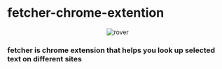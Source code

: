 # fetcher-chrome-extention
<p align="center">
    <img "https://static.wikia.nocookie.net/the-microsoft-agent/images/e/ed/Image_%281%29.gif/revision/latest/top-crop/width/360/height/450?cb=20190127183042" width="50px" alt="rover"/>
</p>
<h3>fetcher is chrome extension that helps you look up selected text on different sites</h3>

